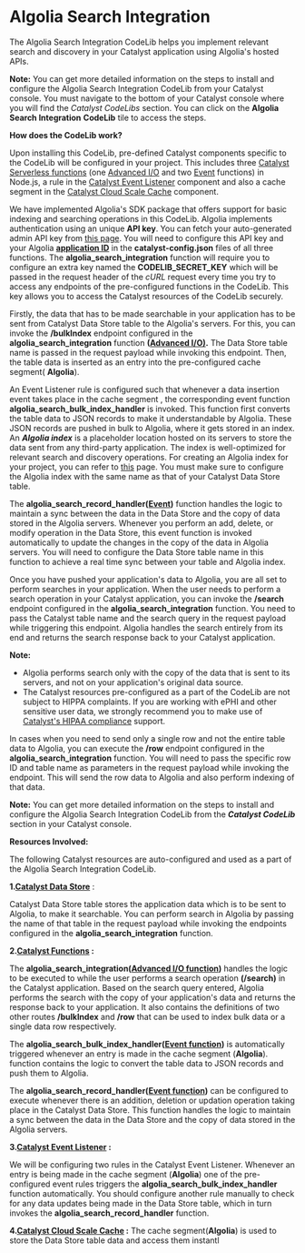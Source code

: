 # Algolia Search Integration

The Algolia Search Integration CodeLib helps you implement relevant search and discovery in your Catalyst application using Algolia's hosted APIs.

**Note:** You can get more detailed information on the steps to install and configure the Algolia Search Integration CodeLib from your Catalyst console. You must navigate to the bottom of your Catalyst console where you will find the _Catalyst CodeLibs_ section. You can click on the **Algolia Search Integration** **CodeLib** tile to access the steps.

**How does the CodeLib work?**

Upon installing this CodeLib, pre-defined Catalyst components specific to the CodeLib will be configured in your project. This includes three [Catalyst Serverless functions](https://catalyst.zoho.com/help/functions.html) (one [Advanced I/O](https://catalyst.zoho.com/help/advancedio-functions.html) and two [Event](https://catalyst.zoho.com/help/event-functions.html) functions) in Node.js, a rule in the [Catalyst Event Listener](https://catalyst.zoho.com/help/event-listeners.html) component and also a cache segment in the [Catalyst Cloud Scale Cache](https://catalyst.zoho.com/help/cache.html) component.

We have implemented Algolia's SDK package that offers support for basic indexing and searching operations in this CodeLib. Algolia implements authentication using an unique **API key**. You can fetch your auto-generated admin API key from [this](https://www.algolia.com/account/api-keys)[ page](https://www.algolia.com/doc/api-reference/api-methods/add-api-key/). You will need to configure this API key and your Algolia **[application ID](https://support.algolia.com/hc/en-us/articles/11040113398673-Where-can-I-find-my-application-ID-and-the-index-name-)** in the **catalyst-config.json** files of all three functions. The **algolia_search_integration** function will require you to configure an extra key named the **CODELIB_SECRET_KEY** which will be passed in the request header of the _cURL_ request every time you try to access any endpoints of the pre-configured functions in the CodeLib. This key allows you to access the Catalyst resources of the CodeLib securely.

Firstly, the data that has to be made searchable in your application has to be sent from Catalyst Data Store table to the Algolia's servers. For this, you can invoke the **/bulkIndex** endpoint configured in the **algolia_search_integration** function **([Advanced I/O)](https://catalyst.zoho.com/help/advancedio-functions.html).** The Data Store table name is passed in the request payload while invoking this endpoint. Then, the table data is inserted as an entry into the pre-configured cache segment( **Algolia**).

An Event Listener rule is configured such that whenever a data insertion event takes place in the cache segment , the corresponding event function **algolia_search_bulk_index_handler** is invoked. This function first converts the table data to JSON records to make it understandable by Algolia. These JSON records are pushed in bulk to Algolia, where it gets stored in an index. An **_Algolia index_** is a placeholder location hosted on its servers to store the data sent from any third-party application. The index is well-optimized for relevant search and discovery operations. For creating an Algolia index for your project, you can refer to [this](https://www.algolia.com/doc/api-client/methods/indexing/#creating-indices) page. You must make sure to configure the Algolia index with the same name as that of your Catalyst Data Store table.

The **algolia_search_record_handler([Event](https://catalyst.zoho.com/help/event-functions.html))** function handles the logic to maintain a sync between the data in the Data Store and the copy of data stored in the Algolia servers. Whenever you perform an add, delete, or modify operation in the Data Store, this event function is invoked automatically to update the changes in the copy of the data in Algolia servers. You will need to configure the Data Store table name in this function to achieve a real time sync between your table and Algolia index.

Once you have pushed your application's data to Algolia, you are all set to perform searches in your application. When the user needs to perform a search operation in your Catalyst application, you can invoke the **/search** endpoint configured in the **algolia_search_integration** function. You need to pass the Catalyst table name and the search query in the request payload while triggering this endpoint. Algolia handles the search entirely from its end and returns the search response back to your Catalyst application.

**Note:**

- Algolia performs search only with the copy of the data that is sent to its servers, and not on your application's original data source.
- The Catalyst resources pre-configured as a part of the CodeLib are not subject to HIPPA complaints. If you are working with ePHI and other sensitive user data, we strongly recommend you to make use of [Catalyst&#39;s HIPAA compliance](https://catalyst.zoho.com/help/hipaa-compliance.html) support.

In cases when you need to send only a single row and not the entire table data to Algolia, you can execute the **/row** endpoint configured in the **algolia_search_integration** function. You will need to pass the specific row ID and table name as parameters in the request payload while invoking the endpoint. This will send the row data to Algolia and also perform indexing of that data.

**Note:** You can get more detailed information on the steps to install and configure the Algolia Search Integration CodeLib from the **_Catalyst CodeLib_** section in your Catalyst console.

**Resources Involved:**

The following Catalyst resources are auto-configured and used as a part of the Algolia Search Integration CodeLib.

**1.[Catalyst Data Store](https://catalyst.zoho.com/help/data-store.html)** :

Catalyst Data Store table stores the application data which is to be sent to Algolia, to make it searchable. You can perform search in Algolia by passing the name of that table in the request payload while invoking the endpoints configured in the **algolia_search_integration** function.

**2.[Catalyst Functions](https://catalyst.zoho.com/help/functions.html) :**

The **algolia_search_integration([Advanced I/O function](https://catalyst.zoho.com/help/advancedio-functions.html))** handles the logic to be executed to while the user performs a search operation **(/search)** in the Catalyst application. Based on the search query entered, Algolia performs the search with the copy of your application's data and returns the response back to your application. It also contains the definitions of two other routes **/bulkIndex** and **/row** that can be used to index bulk data or a single data row respectively.

The **algolia_search_bulk_index_handler([Event function](https://catalyst.zoho.com/help/event-functions.html))** is automatically triggered whenever an entry is made in the cache segment (**Algolia**).  function contains the logic to convert the table data to JSON records and push them to Algolia.

The **algolia_search_record_handler([Event function](https://catalyst.zoho.com/help/event-functions.html))** can be configured to execute whenever there is an addition, deletion or updation operation taking place in the Catalyst Data Store. This function handles the logic to maintain a sync between the data in the Data Store and the copy of data stored in the Algolia servers.

**3.[Catalyst Event Listener](https://catalyst.zoho.com/help/event-listeners.html) :**

We will be configuring two rules in the Catalyst Event Listener. Whenever an entry is being made in the cache segment (**Algolia**) one of the pre-configured event rules triggers the **algolia_search_bulk_index_handler** function automatically. You should configure another rule manually to check for any data updates being made in the Data Store table, which in turn invokes the **algolia_search_record_handler** function.

**4.[Catalyst Cloud Scale Cache](https://catalyst.zoho.com/help/cache.html) :** The cache segment(**Algolia**) is used to store the Data Store table data and access them instantl
